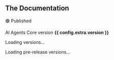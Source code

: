 
## The Documentation 

🟢 Published

AI Agents Core version **{{ config.extra.version }}**

<div id="versions">
  <p>Loading versions...</p>
</div>

<div id="versions-prerelease">
  <p>Loading pre-release versions...</p>
</div>

<script type="text/javascript">
document.addEventListener('DOMContentLoaded', async function() {

    const status = await getStatus('https://api.hal.guru/platform/status');

    if (status === 'OK') {
        await getVersions(
            'versions',
            'The Stable Web Platform',
            '');
    } else {
        document.getElementById('versions').innerHTML = 
            `<h4>The Stable Web Platform</h4><p>🛑 Currently inactive.<br/>Please try again later.</p>`;   
    }

    const statusPrerelease = await getStatus('https://api-dev.hal.guru/platform/status');

    if (statusPrerelease === 'OK') {
        await getVersions(
            'versions-prerelease',
            'The Pre-release Web Platform',
            '-dev');
    } else {
        document.getElementById('versions-prerelease').innerHTML = 
            `<h4>The Pre-release Web Platform</h4><p>🛑 Currently inactive.<br/>Please try again later.</p>`;   
    }
});

async function getStatus(url)
{
    try { 
        const statusResponse = await fetch(url, {
            method: 'GET',
            headers: {
                'Accept': 'text/plain'
            }
        });
        if (!statusResponse.ok) {
            throw new Error(`HTTP ${statusResponse.status}: ${statusResponse.statusText}`);
        }
        return await statusResponse.text();
        } catch (error) {
            console.error('Error occurred during downloading:', error);
            return `Error: ${error.message}`;
        }
}

async function getVersions(id, title, subDomainPostfix)
{
    const versionsDiv = document.getElementById(id);
    versionsDiv.innerText = 'Processing...';

    try { 
        const versionsResponse = await fetch(
            `https://api` + subDomainPostfix + `.hal.guru/platform/versions`, {
            method: 'GET',
            headers: {
                'Accept': 'application/json'
            }
        });

        if (!versionsResponse.ok) {
            throw new Error(`HTTP ${versionsResponse.status}: ${versionsResponse.statusText}`);
        }

        const versions = await versionsResponse.json();
        
        let html = `<h3>${title}</h3>`;
        
        if (versions && typeof versions === 'object') {
            for (const [key, value] of Object.entries(versions)) {
                if (!key.startsWith('web') && !key.startsWith('Web')) {
                    html += `<p>🟢 Active</p>`;
                    html += `<p>${key} version <strong>${value}</strong></p>`;
                    html += '<a href="https://api' + subDomainPostfix + '.hal.guru">api' + subDomainPostfix + '.hal.guru</a> * ';
                    html += '<a href="https://chat' + subDomainPostfix + '.hal.guru">chat' + subDomainPostfix + '.hal.guru</a> * ';
                    html += '<a href="https://admin' + subDomainPostfix + '.hal.guru">admin' + subDomainPostfix + '.hal.guru</a>';
                }
            }
        } else {
            html += '<li>No data</li>';
        }
        
        versionsDiv.innerHTML = html;
    } catch (error) {
        console.error('Error occurred during downloading:', error);
        versionsDiv.innerHTML = `<p>Error: ${error.message}</p>`;
    }
}
</script>
